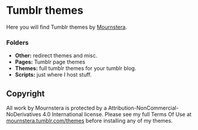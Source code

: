 # Tumblr themes
Here you will find Tumblr themes by [Mournstera](https://mournstera.tumblr.com/).

### Folders
- **Other:** redirect themes and misc.
- **Pages:** Tumblr page themes
- **Themes:** full tumblr themes for your tumblr blog.
- **Scripts:** just where I host stuff.

## Copyright
All work by Mournstera is protected by a Attribution-NonCommercial-NoDerivatives 4.0 International license. Please see my full Terms Of Use at [mournstera.tumblr.com/themes](https://mournstera.tumblr.com/themes) before installing any of my themes.
